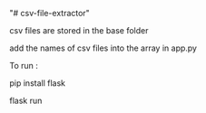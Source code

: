 "# csv-file-extractor" 

csv files are stored in the base folder

add the names of csv files into the array in app.py

To run : 

pip install flask

flask run

